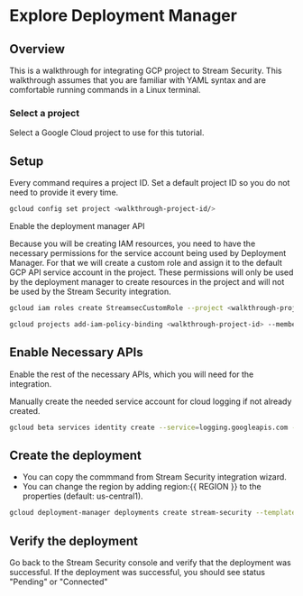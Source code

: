# Explore Deployment Manager 

## Overview 

This is a walkthrough for integrating GCP project to Stream Security.
This walkthrough assumes that you are familiar with YAML syntax and are comfortable running commands in a Linux terminal. 

### Select a project

Select a Google Cloud project to use for this tutorial.

<walkthrough-project-setup></walkthrough-project-setup>

## Setup

Every command requires a project ID. Set a default project ID so you do not need to provide it every time. 

```sh  
gcloud config set project <walkthrough-project-id/> 
```

Enable the deployment manager API

<walkthrough-enable-apis apis="deploymentmanager.googleapis.com"></walkthrough-enable-apis>


Because you will be creating IAM resources, you need to have the necessary permissions for the service account being used by Deployment Manager. For that we will create a custom role and assign it to the default GCP API service account in the project.
These permissions will only be used by the deployment manager to create resources in the project and will not be used by the Stream Security integration.

```sh
gcloud iam roles create StreamsecCustomRole --project <walkthrough-project-id> --file deployment-manager-custom-role.yaml
```

```sh
gcloud projects add-iam-policy-binding <walkthrough-project-id> --member=serviceAccount:$(gcloud projects describe <walkthrough-project-id> --format='value(projectNumber)')@cloudservices.gserviceaccount.com --role=projects/<walkthrough-project-id>/roles/StreamsecCustomRole
```

## Enable Necessary APIs

Enable the rest of the necessary APIs, which you will need for the integration.
<walkthrough-enable-apis apis="cloudresourcemanager.googleapis.com"></walkthrough-enable-apis>
<walkthrough-enable-apis apis="cloudfunctions.googleapis.com"></walkthrough-enable-apis>
<walkthrough-enable-apis apis="pubsub.googleapis.com"></walkthrough-enable-apis>
<walkthrough-enable-apis apis="cloudbuild.googleapis.com"></walkthrough-enable-apis>
<walkthrough-enable-apis apis="admin.googleapis.com"></walkthrough-enable-apis>
<walkthrough-enable-apis apis="logging.googleapis.com"></walkthrough-enable-apis>

Manually create the needed service account for cloud logging if not already created.

```sh
gcloud beta services identity create --service=logging.googleapis.com --project <walkthrough-project-id>
```

## Create the deployment
* You can copy the commmand from Stream Security integration wizard.
* You can change the region by adding region:{{ REGION }} to the properties (default: us-central1).

```sh
gcloud deployment-manager deployments create stream-security --template init.jinja --properties apiUrl:{{ API_URL }},apiToken:{{ API_TOKEN }}
```

## Verify the deployment
Go back to the Stream Security console and verify that the deployment was successful.
If the deployment was successful, you should see status "Pending" or "Connected"